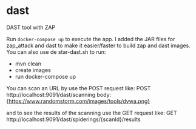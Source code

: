# dast
DAST tool with ZAP

Run `docker-compose up` to execute the app. I added the JAR files for zap_attack and dast to make it easier/faster to build zap and dast images.
You can also use de star-dast.sh to run:
- mvn clean
- create images
- run docker-compose up

You can scan an URL by use the 
POST request like:
POST http://localhost:9091/dast/scanning 
body: 
{https://www.randomstorm.com/images/tools/dvwa.png}

and to see the results of the scanning use the
GET request like:
GET http://localhost:9091/dast/spiderings/{scanId}/results

